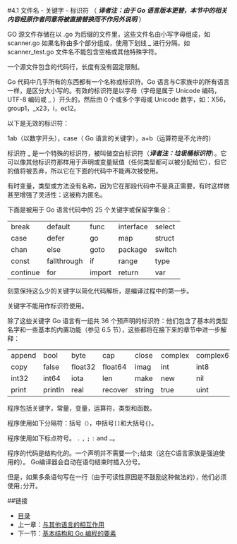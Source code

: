 #4.1 文件名 - 关键字 - 标识符
（ ***译者注：由于 Go 语言版本更替，本节中的相关内容经原作者同意将被直接替换而不作另外说明*** ）

GO 源文件存储在以 .go 为后缀的文件里，这些文件名由小写字母组成，如 scanner.go 如果名称由多个部分组成，使用下划线 _ 进行分隔，如 scanner_test.go 文件名不能包含空格或其他特殊字符。

一个源文件包含的代码行，长度有没有固定限制。
 
Go 代码中几乎所有的东西都有一个名称或标识符。Go 语言与C家族中的所有语言一样，是区分大小写的。有效的标识符是以字母（字母是属于 Unicode 编码， UTF-8 编码或 _ ）开头的，然后由 0 个或多个字母或 Unicode 数字，如：X56，group1，_x23，i，өԑ12。

以下是无效的标识符： 

1ab（以数字开头），case（ Go 语言的关键字），a+b（运算符是不允许的）

标识符 _ 是一个特殊的标识符，被叫做空白标识符（***译者注：垃圾桶标识符***）。它可以像其他标识符那样用于声明或变量赋值（任何类型都可以被分配给它），但它的值将被丢弃，所以它在下面的代码中不能再次被使用。

有时变量，类型或方法没有名称，因为它在那段代码中不是真正需要，有时这样做甚至增强了灵活性：这被称为匿名。

下面是被用于 Go 语言代码中的 25 个关键字或保留字集合：

<table class="table table-bordered table-striped table-condensed">
  <tr>
    <td>break</td>
    <td>default</td>
    <td>func</td>
    <td>interface</td>
    <td>select</td>
  </tr>
  <tr>
    <td>case</td>
    <td>defer</td>
    <td>go</td>
    <td>map</td>
    <td>struct</td>
  </tr>
  <tr>
    <td>chan</td>
    <td>else</td>
    <td>goto</td>
    <td>package</td>
    <td>switch</td>
  </tr>
  <tr>
    <td>const</td>
    <td>fallthrough</td>
    <td>if</td>
    <td>range</td>
    <td>type</td>
  </tr>
  <tr>
    <td>continue</td>
    <td>for</td>
    <td>import</td>
    <td>return</td>
    <td>var</td>
  </tr>
</table>

刻意保持这么少的关键字以简化代码解析，是编译过程中的第一步。

关键字不能用作标识符使用。

除了这些关键字 Go 语言有一组共 36 个预声明的标识符：他们包含了基本的类型名字和一些基本的内置功能（参见 6.5 节），这些都将在接下来的章节中进一步解释：

<table class="table table-bordered table-striped table-condensed">
  <tr>
    <td>append</td>
    <td>bool</td>
    <td>byte</td>
    <td>cap</td>
    <td>close</td>
    <td>complex</td>
    <td>complex64</td>
    <td>complex128</td>
    <td>uint16</td>
  </tr>
  <tr>
    <td>copy</td>
    <td>false</td>
    <td>float32</td>
    <td>float64</td>
    <td>imag</td>
    <td>int</td>
    <td>int8</td>
    <td>int16</td>
    <td>uint32</td>
  </tr>
  <tr>
    <td>int32</td>
    <td>int64</td>
    <td>iota</td>
    <td>len</td>
    <td>make</td>
    <td>new</td>
    <td>nil</td>
    <td>panic</td>
    <td>uint64</td>
  </tr>
  <tr>
    <td>print</td>
    <td>println</td>
    <td>real</td>
    <td>recover</td>
    <td>string</td>
    <td>true</td>
    <td>uint</td>
    <td>uint8</td>
    <td>uintptr</td>
  </tr>
</table>

程序包括关键字，常量，变量，运算符，类型和函数。

程序使用如下分隔符：括号`（）`，中括号`[]`和大括号`{}`。

程序使用如下标点符号。 `.` `,` `;` `:` and `…`。

程序的代码是结构化的。一个声明并不需要一个`;`结束（这在C语言家族是强迫使用的）。 Go编译器会自动在语句结束时插入分号。

但是，如果多条语句写在一行（由于可读性原因是不鼓励这种做法的），他们必须使用`;`分开。

##链接
- [目录](directory.md)
- 上一章：[与其他语言的相互作用](03.9.md)
- 下一节：[基本结构和 Go 编程的要素](04.2.md)

